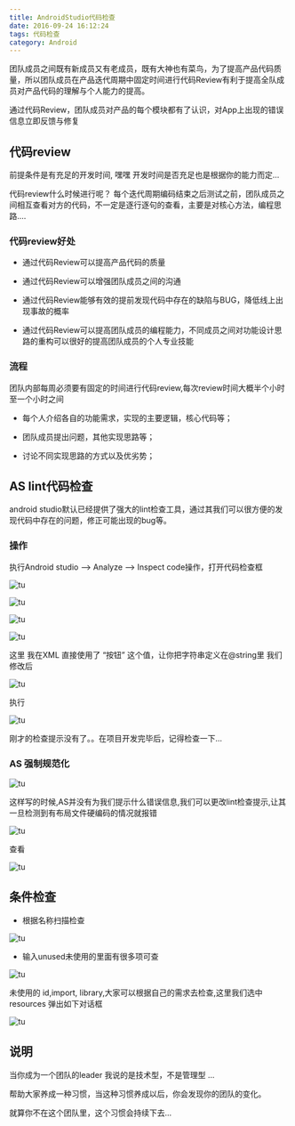 ```yaml
---
title: AndroidStudio代码检查
date: 2016-09-24 16:12:24
tags: 代码检查
category: Android
---
```


团队成员之间既有新成员又有老成员，既有大神也有菜鸟，为了提高产品代码质量，所以团队成员在产品迭代周期中固定时间进行代码Review有利于提高全队成员对产品代码的理解与个人能力的提高。

通过代码Review，团队成员对产品的每个模块都有了认识，对App上出现的错误信息立即反馈与修复

<!-- more -->

## 代码review

前提条件是有充足的开发时间, 嘿嘿 开发时间是否充足也是根据你的能力而定...

代码review什么时候进行呢？ 每个迭代周期编码结束之后测试之前，团队成员之间相互查看对方的代码，不一定是逐行逐句的查看，主要是对核心方法，编程思路....

### 代码review好处

 - 通过代码Review可以提高产品代码的质量

 - 通过代码Review可以增强团队成员之间的沟通

 - 通过代码Review能够有效的提前发现代码中存在的缺陷与BUG，降低线上出现事故的概率

 - 通过代码Review可以提高团队成员的编程能力，不同成员之间对功能设计思路的重构可以很好的提高团队成员的个人专业技能

### 流程

团队内部每周必须要有固定的时间进行代码review,每次review时间大概半个小时至一个小时之间

 - 每个人介绍各自的功能需求，实现的主要逻辑，核心代码等；

 - 团队成员提出问题，其他实现思路等；

 - 讨论不同实现思路的方式以及优劣势；

## AS lint代码检查

android studio默认已经提供了强大的lint检查工具，通过其我们可以很方便的发现代码中存在的问题，修正可能出现的bug等。


### 操作

执行Android studio –> Analyze –> Inspect code操作，打开代码检查框 

![tu](https://skyJinc.github.io/images/androidstudio代码检查/1.png)


![tu](https://skyJinc.github.io/images/androidstudio代码检查/2.png)


![tu](https://skyJinc.github.io/images/androidstudio代码检查/3.png)

![tu](https://skyJinc.github.io/images/androidstudio代码检查/4.png)

这里 我在XML 直接使用了 “按钮” 这个值，让你把字符串定义在@string里 我们修改后

![tu](https://skyJinc.github.io/images/androidstudio代码检查/5.png)

执行 

![tu](https://skyJinc.github.io/images/androidstudio代码检查/6.png)

刚才的检查提示没有了。。在项目开发完毕后，记得检查一下...

### AS 强制规范化

![tu](https://skyJinc.github.io/images/androidstudio代码检查/7.png)

这样写的时候,AS并没有为我们提示什么错误信息,我们可以更改lint检查提示,让其一旦检测到有布局文件硬编码的情况就报错

![tu](https://skyJinc.github.io/images/androidstudio代码检查/8.png)

查看

![tu](https://skyJinc.github.io/images/androidstudio代码检查/9.png)

## 条件检查

 - 根据名称扫描检查

![tu](https://skyJinc.github.io/images/androidstudio代码检查/10.png)

 - 输入unused未使用的里面有很多项可查 

![tu](https://skyJinc.github.io/images/androidstudio代码检查/11.png)
 
未使用的 id,import, library,大家可以根据自己的需求去检查,这里我们选中 resources 弹出如下对话框

![tu](https://skyJinc.github.io/images/androidstudio代码检查/2.png)

## 说明

当你成为一个团队的leader 我说的是技术型，不是管理型 ...

帮助大家养成一种习惯，当这种习惯养成以后，你会发现你的团队的变化。

就算你不在这个团队里，这个习惯会持续下去...


